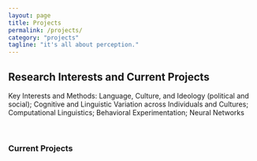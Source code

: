```yaml
---
layout: page
title: Projects
permalink: /projects/
category: "projects"
tagline: "it's all about perception."
---
```


<h2>Research Interests and Current Projects</h2>

<p>Key Interests and Methods: Language, Culture, and Ideology (political and social); Cognitive and Linguistic Variation across Individuals and Cultures; Computational Linguistics; Behavioral Experimentation; Neural Networks</p>
<br>
<h3 class="headerclass2">Current Projects</h3>
<br>